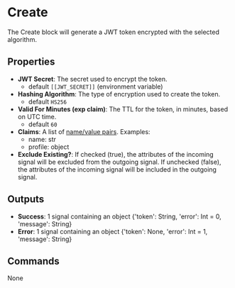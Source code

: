 Create
======
The Create block will generate a JWT token encrypted with the selected algorithm.

Properties
----------
- **JWT Secret**: The secret used to encrypt the token.
  - default `[[JWT_SECRET]]` (environment variable)
- **Hashing Algorithm**: The type of encryption used to create the token.
  - default `HS256`
- **Valid For Minutes (exp claim)**: The TTL for the token, in minutes, based on UTC time.
  - default `60`
- **Claims**: A list of [name/value pairs](https://www.iana.org/assignments/jwt/jwt.xhtml). Examples:
    - name: str
    - profile: object
- **Exclude Existing?**: If checked (true), the attributes of the incoming signal will be excluded from the outgoing signal. If unchecked (false), the attributes of the incoming signal will be included in the outgoing signal.

Outputs
-------
- **Success**: 1 signal containing an object {'token': String, 'error': Int = 0, 'message': String}
- **Error**: 1 signal containing an object {'token': None, 'error': Int = 1, 'message': String}

Commands
--------
None


